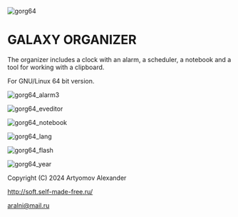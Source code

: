 
![gorg64](https://github.com/user-attachments/assets/f74dc353-9eb0-4fab-ad3b-7c0bca31666c)

# GALAXY ORGANIZER

The organizer includes a clock with an alarm, a scheduler, a notebook and a tool for working with a clipboard.

For GNU/Linux 64 bit version.

![gorg64_alarm3](https://github.com/user-attachments/assets/ffb43f9e-28a8-4155-a044-060fd8738000)

![gorg64_eveditor](https://github.com/user-attachments/assets/0827257f-175c-44d0-8c80-137004f8a033)

![gorg64_notebook](https://github.com/user-attachments/assets/34e2add5-0222-478f-b74b-987f7a2786ef)

![gorg64_lang](https://github.com/user-attachments/assets/c699ead5-ec7c-412b-8a6d-bdfab1df3c0d)

![gorg64_flash](https://github.com/user-attachments/assets/c48fb0d3-1042-4525-badd-1efa2db4cf25)

![gorg64_year](https://github.com/user-attachments/assets/521b5ccb-be8b-43e5-9033-cb7b38ffc3a3)


Copyright (C) 2024  Artyomov Alexander

http://soft.self-made-free.ru/

<aralni@mail.ru>

